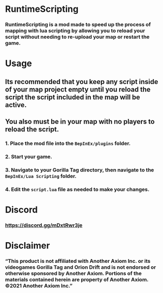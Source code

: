 # RuntimeScripting
### RuntimeScripting is a mod made to speed up the process of mapping with lua scripting by allowing you to reload your script without needing to re-upload your map or restart the game.

# Usage
## Its recommended that you keep any script inside of your map project empty until you reload the script the script included in the map will be active. 
## You also must be in your map with no players to reload the script.
### 1. Place the mod file into the `BepInEx/plugins` folder.
### 2. Start your game.
### 3. Navigate to your Gorilla Tag directory, then navigate to the `BepInEx/Lua Scripting` folder.
### 4. Edit the `script.lua` file as needed to make your changes.

# Discord
### https://discord.gg/mDxtRwr3je

# Disclaimer
### “This product is not affiliated with Another Axiom Inc. or its videogames Gorilla Tag and Orion Drift and is not endorsed or otherwise sponsored by Another Axiom. Portions of the materials contained herein are property of Another Axiom. ©2021 Another Axiom Inc.”
